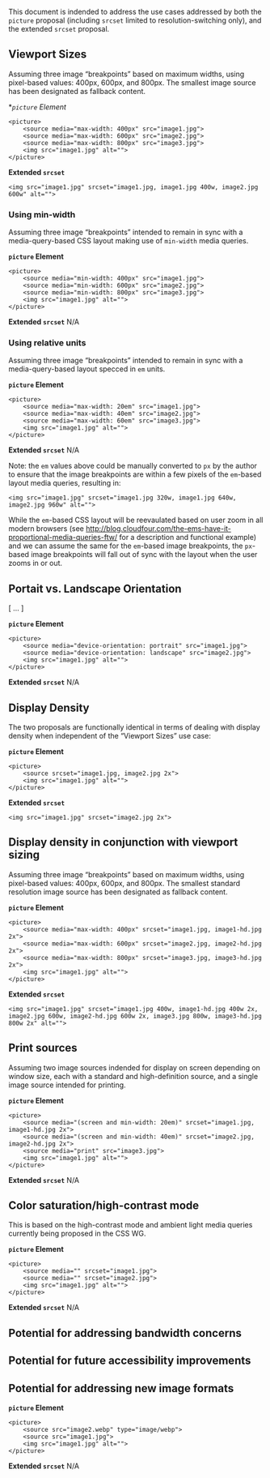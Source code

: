 This document is indended to address the use cases addressed by both the `picture` proposal (including `srcset` limited to resolution-switching only), and the extended `srcset` proposal.

## Viewport Sizes
Assuming three image “breakpoints” based on maximum widths, using pixel-based values: 400px, 600px, and 800px. The smallest image source has been designated as fallback content.

**`picture` Element*
```
<picture>
    <source media="max-width: 400px" src="image1.jpg">
    <source media="max-width: 600px" src="image2.jpg">
    <source media="max-width: 800px" src="image3.jpg">
    <img src="image1.jpg" alt="">
</picture>
```

**Extended `srcset`**
```
<img src="image1.jpg" srcset="image1.jpg, image1.jpg 400w, image2.jpg 600w" alt="">
```


### Using min-width ###
Assuming three image “breakpoints” intended to remain in sync with a media-query-based CSS layout making use of `min-width` media queries.

**`picture` Element**
```
<picture>
    <source media="min-width: 400px" src="image1.jpg">
    <source media="min-width: 600px" src="image2.jpg">
    <source media="min-width: 800px" src="image3.jpg">
    <img src="image1.jpg" alt="">
</picture>
```

**Extended `srcset`**
N/A


### Using relative units ###
Assuming three image “breakpoints” intended to remain in sync with a media-query-based layout specced in `em` units.

**`picture` Element**
```
<picture>
    <source media="max-width: 20em" src="image1.jpg">
    <source media="max-width: 40em" src="image2.jpg">
    <source media="max-width: 60em" src="image3.jpg">
    <img src="image1.jpg" alt="">
</picture>
```

**Extended `srcset`**
N/A

Note: the `em` values above could be manually converted to `px` by the author to ensure that the image breakpoints are within a few pixels of the `em`-based layout media queries, resulting in:

```
<img src="image1.jpg" srcset="image1.jpg 320w, image1.jpg 640w, image2.jpg 960w" alt="">
```

While the `em`-based CSS layout will be reevaulated based on user zoom in all modern browsers (see http://blog.cloudfour.com/the-ems-have-it-proportional-media-queries-ftw/ for a description and functional example) and we can assume the same for the `em`-based image breakpoints, the `px`-based image breakpoints will fall out of sync with the layout when the user zooms in or out.

## Portait vs. Landscape Orientation ##
[ … ]

**`picture` Element**
```
<picture>
    <source media="device-orientation: portrait" src="image1.jpg">
    <source media="device-orientation: landscape" src="image2.jpg">
    <img src="image1.jpg" alt="">
</picture>
```

**Extended `srcset`**
N/A


## Display Density
The two proposals are functionally identical in terms of dealing with display density when independent of the “Viewport Sizes” use case:

**`picture` Element**
```
<picture>
    <source srcset="image1.jpg, image2.jpg 2x">
    <img src="image1.jpg" alt="">
</picture>
```

**Extended `srcset`**
```
<img src="image1.jpg" srcset="image2.jpg 2x">
```


## Display density in conjunction with viewport sizing ##
Assuming three image “breakpoints” based on maximum widths, using pixel-based values: 400px, 600px, and 800px. The smallest standard resolution image source has been designated as fallback content.

**`picture` Element**
```
<picture>
    <source media="max-width: 400px" srcset="image1.jpg, image1-hd.jpg 2x">
    <source media="max-width: 600px" srcset="image2.jpg, image2-hd.jpg 2x">
    <source media="max-width: 800px" srcset="image3.jpg, image3-hd.jpg 2x">
    <img src="image1.jpg" alt="">
</picture>
```

**Extended `srcset`**
```
<img src="image1.jpg" srcset="image1.jpg 400w, image1-hd.jpg 400w 2x, image2.jpg 600w, image2-hd.jpg 600w 2x, image3.jpg 800w, image3-hd.jpg 800w 2x" alt="">
```


## Print sources
Assuming two image sources indended for display on screen depending on window size, each with a standard and high-definition source, and a single image source intended for printing.

**`picture` Element**
```
<picture>
    <source media="(screen and min-width: 20em)" srcset="image1.jpg, image1-hd.jpg 2x">
    <source media="(screen and min-width: 40em)" srcset="image2.jpg, image2-hd.jpg 2x">
    <source media="print" src="image3.jpg">
    <img src="image1.jpg" alt="">
</picture>
```

**Extended `srcset`**
N/A

## Color saturation/high-contrast mode
This is based on the high-contrast mode and ambient light media queries currently being proposed in the CSS WG.

**`picture` Element**
```
<picture>
    <source media="" srcset="image1.jpg">
    <source media="" srcset="image2.jpg">
    <img src="image1.jpg" alt="">
</picture>
```

**Extended `srcset`**
N/A


## Potential for addressing bandwidth concerns


## Potential for future accessibility improvements


## Potential for addressing new image formats

**`picture` Element**
```
<picture>
    <source src="image2.webp" type="image/webp">
    <source src="image1.jpg">
    <img src="image1.jpg" alt="">
</picture>
```

**Extended `srcset`**
N/A

